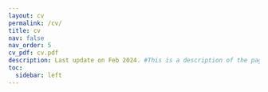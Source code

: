 ```yaml
---
layout: cv
permalink: /cv/
title: cv
nav: false
nav_order: 5
cv_pdf: cv.pdf
description: Last update on Feb 2024. #This is a description of the page. You can modify it in '_pages/cv.md'. You can also change or remove the top pdf download button.
toc:
  sidebar: left
---
```

